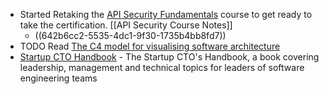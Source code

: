 - Started Retaking the [API Security Fundamentals](https://university.apisec.ai/products/api-security-fundamentals) course to get ready to take the certification. [[API Security Course Notes]]
	- ((642b6cc2-5535-4dc1-9f30-1735b4bb8fd7))
- TODO Read [The C4 model for visualising software architecture](https://c4model.com/)
- [Startup CTO Handbook](https://github.com/ZachGoldberg/Startup-CTO-Handbook) - The Startup CTO's Handbook, a book covering leadership, management and technical topics for leaders of software engineering teams